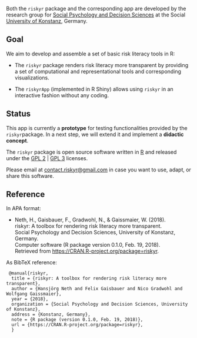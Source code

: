 
Both the `riskyr` package and the corresponding app are developed by the research group for [Social Psychology and Decision Sciences](https://spds.uni-konstanz.de) at the Social [University of Konstanz](https://www.uni-konstanz.de), Germany.   


Goal
----

We aim to develop and assemble a set of basic risk literacy tools in R: 

- The `riskyr` package renders risk literacy more transparent by providing a set of computational and representational tools and corresponding visualizations.

- The `riskyrApp` (implemented in R Shiny) allows using `riskyr` in an interactive fashion without any coding.


Status
---------

This app is currently a **prototype** for testing functionalities provided by the `riskyr`package. In a next step, we will extend it and implement a **didactic concept**.

The `riskyr` package is open source software written in [R](https://www.r-project.org/) and released under the [GPL 2](https://tldrlegal.com/license/gnu-general-public-license-v2) | [GPL 3](https://tldrlegal.com/license/gnu-general-public-license-v3-(gpl-3)) licenses.

Please email at <contact.riskyr@gmail.com> in case you want to use, adapt, or share this software.


Reference
---------

In APA format:

-  Neth, H., Gaisbauer, F., Gradwohl, N., & Gaissmaier, W. (2018).    
    riskyr: A toolbox for rendering risk literacy more transparent.    
    Social Psychology and Decision Sciences, University of Konstanz, Germany.    
    Computer software (R package version 0.1.0, Feb. 19, 2018).    
    Retrieved from <https://CRAN.R-project.org/package=riskyr>.

As BibTeX reference: 

     @manual{riskyr,
      title = {riskyr: A toolbox for rendering risk literacy more transparent},
      author = {Hansjörg Neth and Felix Gaisbauer and Nico Gradwohl and Wolfgang Gaissmaier},
      year = {2018},
      organization = {Social Psychology and Decision Sciences, University of Konstanz},
      address = {Konstanz, Germany},
      note = {R package (version 0.1.0, Feb. 19, 2018)},
      url = {https://CRAN.R-project.org/package=riskyr},
      }    

